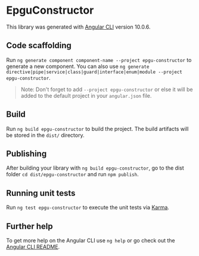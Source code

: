 # EpguConstructor

This library was generated with [Angular CLI](https://github.com/angular/angular-cli) version 10.0.6.

## Code scaffolding

Run `ng generate component component-name --project epgu-constructor` to generate a new component. You can also use `ng generate directive|pipe|service|class|guard|interface|enum|module --project epgu-constructor`.
> Note: Don't forget to add `--project epgu-constructor` or else it will be added to the default project in your `angular.json` file. 

## Build

Run `ng build epgu-constructor` to build the project. The build artifacts will be stored in the `dist/` directory.

## Publishing

After building your library with `ng build epgu-constructor`, go to the dist folder `cd dist/epgu-constructor` and run `npm publish`.

## Running unit tests

Run `ng test epgu-constructor` to execute the unit tests via [Karma](https://karma-runner.github.io).

## Further help

To get more help on the Angular CLI use `ng help` or go check out the [Angular CLI README](https://github.com/angular/angular-cli/blob/master/README.md).
